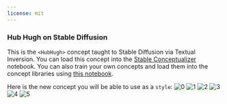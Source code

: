 ```yaml
---
license: mit
---
```

### Hub Hugh on Stable Diffusion
This is the `<HubHugh>` concept taught to Stable Diffusion via Textual Inversion. You can load this concept into the [Stable Conceptualizer](https://colab.research.google.com/github/huggingface/notebooks/blob/main/diffusers/stable_conceptualizer_inference.ipynb) notebook. You can also train your own concepts and load them into the concept libraries using [this notebook](https://colab.research.google.com/github/huggingface/notebooks/blob/main/diffusers/sd_textual_inversion_training.ipynb).

Here is the new concept you will be able to use as a `style`:
![<HubHugh> 0](https://huggingface.co/sd-concepts-library/hub-hugh/resolve/main/concept_images/2.jpeg)
![<HubHugh> 1](https://huggingface.co/sd-concepts-library/hub-hugh/resolve/main/concept_images/3.jpeg)
![<HubHugh> 2](https://huggingface.co/sd-concepts-library/hub-hugh/resolve/main/concept_images/1.jpeg)
![<HubHugh> 3](https://huggingface.co/sd-concepts-library/hub-hugh/resolve/main/concept_images/5.jpeg)
![<HubHugh> 4](https://huggingface.co/sd-concepts-library/hub-hugh/resolve/main/concept_images/4.jpeg)
![<HubHugh> 5](https://huggingface.co/sd-concepts-library/hub-hugh/resolve/main/concept_images/0.jpeg)

